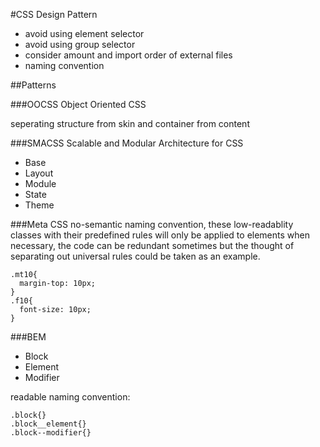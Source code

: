 #CSS Design Pattern

* avoid using element selector
* avoid using group selector
* consider amount and import order of external files
* naming convention

##Patterns

###OOCSS 
Object Oriented CSS

seperating structure from skin and container from content

###SMACSS
Scalable and Modular Architecture for CSS
* Base
* Layout
* Module
* State
* Theme

###Meta CSS
no-semantic naming convention, these low-readablity classes with their predefined rules will only be applied to elements when necessary, the code can be redundant sometimes but the thought of separating out universal rules could be taken as an example.

    .mt10{
      margin-top: 10px;
    }
    .f10{
      font-size: 10px;
    }
  
###BEM
* Block
* Element
* Modifier

readable naming convention:

    .block{}
    .block__element{}
    .block--modifier{}
